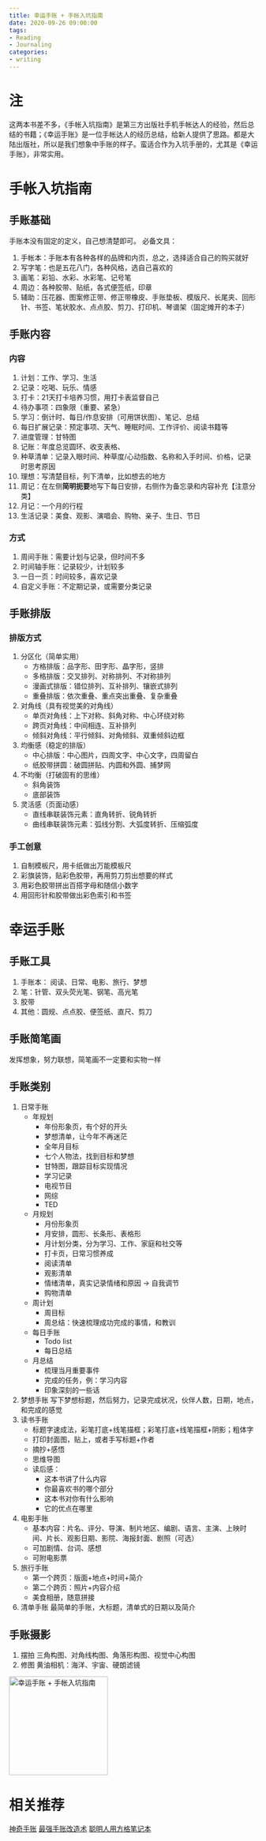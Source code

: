 ```yaml
---
title: 幸运手账 + 手帐入坑指南
date: 2020-09-26 09:00:00
tags:
- Reading
- Journaling
categories:
- writing
---
```


# 注
这两本书差不多，《手帐入坑指南》是第三方出版社手机手帐达人的经验，然后总结的书籍；《幸运手账》是一位手帐达人的经历总结，给新人提供了思路。都是大陆出版社，所以是我们想象中手账的样子。蛮适合作为入坑手册的，尤其是《幸运手账》，非常实用。

# 手帐入坑指南
## 手账基础
手账本没有固定的定义，自己想清楚即可。
必备文具：
1. 手帐本：手账本有各种各样的品牌和内页，总之，选择适合自己的购买就好
2. 写字笔：也是五花八门，各种风格，选自己喜欢的
3. 画笔：彩铅、水彩、水彩笔、记号笔
4. 周边：各种胶带、贴纸，各式便签纸，印章
5. 辅助：压花器、图案修正带、修正带橡皮、手账垫板、模版尺、长尾夹、回形针、书签、笔状胶水、点点胶、剪刀、打印机、琴谱架（固定摊开的本子）

## 手账内容
### 内容
1. 计划：工作、学习、生活
2. 记录：吃喝、玩乐、情感
3. 打卡：21天打卡培养习惯，用打卡表监督自己
4. 待办事项：四象限（重要、紧急）
5. 学习：倒计时、每日/作息安排（可用饼状图）、笔记、总结
6. 每日扩展记录：预定事项、天气、睡眠时间、工作评价、阅读书籍等
7. 进度管理：甘特图
8. 记账：年度总览圆环、收支表格、
9. 种草清单：记录入眼时间、种草度/心动指数、名称和入手时间、价格，记录时思考原因
10. 理想：写清楚目标，列下清单，比如想去的地方
11. 周记：在左侧**简明扼要**地写下每日安排，右侧作为备忘录和内容补充【注意分类】
12. 月记：一个月的行程
13. 生活记录：美食、观影、演唱会、购物、亲子、生日、节日

### 方式
1. 周间手账：需要计划与记录，但时间不多
2. 时间轴手账：记录较少，计划较多
3. 一日一页：时间较多，喜欢记录
4. 自定义手账：不定期记录，或需要分类记录

## 手账排版
### 排版方式
1. 分区化（简单实用）
    * 方格排版：品字形、田字形、晶字形，竖排
    * 多格排版：交叉排列、对称排列、不对称排列
    * 漫画式排版：错位排列、互补排列、镶嵌式排列
    * 重叠排版：依次重叠、重点突出重叠、复杂重叠
2. 对角线（具有视觉美的对角线）
    * 单页对角线：上下对称、斜角对称、中心环绕对称
    * 跨页对角线：中间相连、互补排列
    * 倾斜对角线：平行倾斜、对角倾斜、双重倾斜边框
3. 均衡感（稳定的排版）
    * 中心排版：中心图片，四周文字、中心文字，四周留白
    * 纸胶带拼圆：破圆拼贴、内圆和外圆、捕梦网
4. 不均衡（打破固有的思维）
    * 斜角装饰
    * 底部装饰
5. 灵活感（页面动感）
    * 直线串联装饰元素：直角转折、锐角转折
    * 曲线串联装饰元素：弧线分割、大弧度转折、压缩弧度

### 手工创意
1. 自制模板尺，用卡纸做出万能模板尺
2. 彩旗装饰，贴彩色胶带，再用剪刀剪出想要的样式
3. 用彩色胶带拼出百搭字母和随信小数字
4. 用回形针和胶带做出彩色索引和书签


# 幸运手账
## 手账工具
1. 手账本： 阅读、日常、电影、旅行、梦想
2. 笔：针管、双头荧光笔、钢笔、高光笔
3. 胶带
4. 其他：圆规、点点胶、便签纸、直尺、剪刀

## 手账简笔画
发挥想象，努力联想，简笔画不一定要和实物一样

## 手账类别
1. 日常手账
    * 年规划
        * 年份形象页，有个好的开头
        * 梦想清单，让今年不再迷茫
        * 全年月目标
        * 七个人物法，找到目标和梦想
        * 甘特图，跟踪目标实现情况
        * 学习记录
        * 电视节目
        * 网综
        * TED
    * 月规划
        * 月份形象页
        * 月安排，圆形、长条形、表格形
        * 月计划分类，分为学习、工作、家庭和社交等
        * 打卡页，日常习惯养成
        * 阅读清单
        * 观影清单
        * 情绪清单，真实记录情绪和原因 -> 自我调节
        * 购物清单
    * 周计划
        * 周目标
        * 周总结：快速梳理成功完成的事情，和教训
    * 每日手账
        * Todo list
        * 每日总结
    * 月总结
        * 梳理当月重要事件
        * 完成的任务，例：学习内容
        * 印象深刻的一些话
2. 梦想手账
写下梦想标题，然后努力，记录完成状况，伙伴人数，日期，地点，和完成的感觉
3. 读书手账
    * 标题字速成法，彩笔打底+线笔描框；彩笔打底+线笔描框+阴影；粗体字
    * 打印封面图，贴上，或者手写标题+作者
    * 摘抄+感悟
    * 思维导图
    * 读后感：
        * 这本书讲了什么内容
        * 你最喜欢书的哪个部分
        * 这本书对你有什么影响
        * 它的优点在哪里
4. 电影手账
    * 基本内容：片名、评分、导演、制片地区、编剧、语言、主演、上映时间、片长、观影日期、影院、海报封面、剧照（可选）
    * 可加剧情、台词、感想
    * 可附电影票 
5. 旅行手账
    * 第一个跨页：版面+地点+时间+简介
    * 第二个跨页：照片+内容介绍
    * 美食相册，随意拼接
6. 清单手账
最简单的手账，大标题，清单式的日期以及简介

## 手账摄影
1. 摆拍
三角构图、对角线构图、角落形构图、视觉中心构图
2. 修图
黄油相机：海洋、宇宙、硬朗滤镜

<img src="../../../../../pics/journaling-and-notes-2.jpg" alt="幸运手账 + 手帐入坑指南" width="200">

# 相关推荐
[神奇手账](../journaling-and-notes-1/)
[最强手账改造术](../journaling-and-notes-3/)
[聪明人用方格笔记本](../journaling-and-notes-4/)